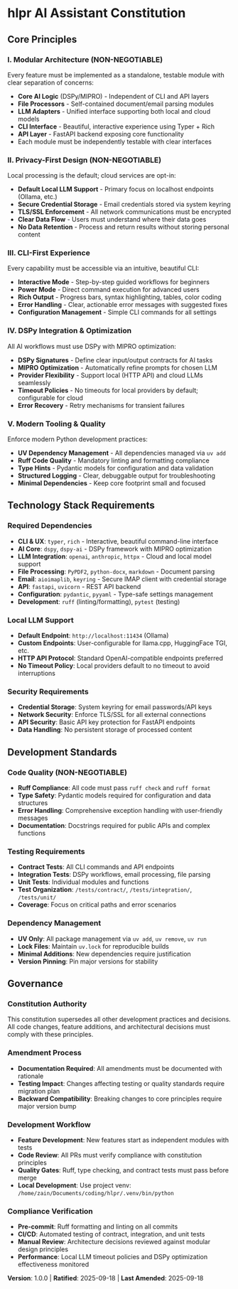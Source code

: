 # hlpr AI Assistant Constitution

## Core Principles

### I. Modular Architecture (NON-NEGOTIABLE)
Every feature must be implemented as a standalone, testable module with clear separation of concerns:
- **Core AI Logic** (DSPy/MIPRO) - Independent of CLI and API layers
- **File Processors** - Self-contained document/email parsing modules  
- **LLM Adapters** - Unified interface supporting both local and cloud models
- **CLI Interface** - Beautiful, interactive experience using Typer + Rich
- **API Layer** - FastAPI backend exposing core functionality
- Each module must be independently testable with clear interfaces

### II. Privacy-First Design (NON-NEGOTIABLE)
Local processing is the default; cloud services are opt-in:
- **Default Local LLM Support** - Primary focus on localhost endpoints (Ollama, etc.)
- **Secure Credential Storage** - Email credentials stored via system keyring
- **TLS/SSL Enforcement** - All network communications must be encrypted
- **Clear Data Flow** - Users must understand where their data goes
- **No Data Retention** - Process and return results without storing personal content

### III. CLI-First Experience
Every capability must be accessible via an intuitive, beautiful CLI:
- **Interactive Mode** - Step-by-step guided workflows for beginners
- **Power Mode** - Direct command execution for advanced users  
- **Rich Output** - Progress bars, syntax highlighting, tables, color coding
- **Error Handling** - Clear, actionable error messages with suggested fixes
- **Configuration Management** - Simple CLI commands for all settings

### IV. DSPy Integration & Optimization
All AI workflows must use DSPy with MIPRO optimization:
- **DSPy Signatures** - Define clear input/output contracts for AI tasks
- **MIPRO Optimization** - Automatically refine prompts for chosen LLM
- **Provider Flexibility** - Support local (HTTP API) and cloud LLMs seamlessly
- **Timeout Policies** - No timeouts for local providers by default; configurable for cloud
- **Error Recovery** - Retry mechanisms for transient failures

### V. Modern Tooling & Quality
Enforce modern Python development practices:
- **UV Dependency Management** - All dependencies managed via `uv add`
- **Ruff Code Quality** - Mandatory linting and formatting compliance
- **Type Hints** - Pydantic models for configuration and data validation
- **Structured Logging** - Clear, debuggable output for troubleshooting
- **Minimal Dependencies** - Keep core footprint small and focused

## Technology Stack Requirements

### Required Dependencies
- **CLI & UX**: `typer`, `rich` - Interactive, beautiful command-line interface
- **AI Core**: `dspy`, `dspy-ai` - DSPy framework with MIPRO optimization  
- **LLM Integration**: `openai`, `anthropic`, `httpx` - Cloud and local model support
- **File Processing**: `PyPDF2`, `python-docx`, `markdown` - Document parsing
- **Email**: `aioimaplib`, `keyring` - Secure IMAP client with credential storage
- **API**: `fastapi`, `uvicorn` - REST API backend
- **Configuration**: `pydantic`, `pyyaml` - Type-safe settings management
- **Development**: `ruff` (linting/formatting), `pytest` (testing)

### Local LLM Support
- **Default Endpoint**: `http://localhost:11434` (Ollama)
- **Custom Endpoints**: User-configurable for llama.cpp, HuggingFace TGI, etc.
- **HTTP API Protocol**: Standard OpenAI-compatible endpoints preferred
- **No Timeout Policy**: Local providers default to no timeout to avoid interruptions

### Security Requirements
- **Credential Storage**: System keyring for email passwords/API keys
- **Network Security**: Enforce TLS/SSL for all external connections
- **API Security**: Basic API key protection for FastAPI endpoints
- **Data Handling**: No persistent storage of processed content

## Development Standards

### Code Quality (NON-NEGOTIABLE)
- **Ruff Compliance**: All code must pass `ruff check` and `ruff format`
- **Type Safety**: Pydantic models required for configuration and data structures
- **Error Handling**: Comprehensive exception handling with user-friendly messages
- **Documentation**: Docstrings required for public APIs and complex functions

### Testing Requirements  
- **Contract Tests**: All CLI commands and API endpoints
- **Integration Tests**: DSPy workflows, email processing, file parsing
- **Unit Tests**: Individual modules and functions
- **Test Organization**: `/tests/contract/`, `/tests/integration/`, `/tests/unit/`
- **Coverage**: Focus on critical paths and error scenarios

### Dependency Management
- **UV Only**: All package management via `uv add`, `uv remove`, `uv run`
- **Lock Files**: Maintain `uv.lock` for reproducible builds
- **Minimal Additions**: New dependencies require justification
- **Version Pinning**: Pin major versions for stability

## Governance

### Constitution Authority
This constitution supersedes all other development practices and decisions. All code changes, feature additions, and architectural decisions must comply with these principles.

### Amendment Process
- **Documentation Required**: All amendments must be documented with rationale
- **Testing Impact**: Changes affecting testing or quality standards require migration plan
- **Backward Compatibility**: Breaking changes to core principles require major version bump

### Development Workflow
- **Feature Development**: New features start as independent modules with tests
- **Code Review**: All PRs must verify compliance with constitution principles  
- **Quality Gates**: Ruff, type checking, and contract tests must pass before merge
- **Local Development**: Use project venv: `/home/zain/Documents/coding/hlpr/.venv/bin/python`

### Compliance Verification
- **Pre-commit**: Ruff formatting and linting on all commits
- **CI/CD**: Automated testing of contract, integration, and unit tests
- **Manual Review**: Architecture decisions reviewed against modular design principles
- **Performance**: Local LLM timeout policies and DSPy optimization effectiveness monitored

**Version**: 1.0.0 | **Ratified**: 2025-09-18 | **Last Amended**: 2025-09-18